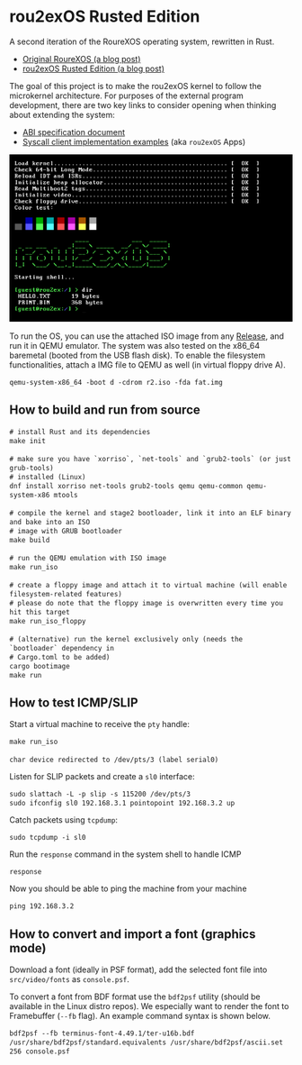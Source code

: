 # rou2exOS Rusted Edition

A second iteration of the RoureXOS operating system, rewritten in Rust.

+ [Original RoureXOS (a blog post)](https://krusty.space/projects/rourexos/)
+ [rou2exOS Rusted Edition (a blog post)](https://blog.vxn.dev/rou2exos-rusted-edition)

The goal of this project is to make the rou2exOS kernel to follow the microkernel architecture. For purposes of the external program development, there are two key links to consider opening when thinking about extending the system:

+ [ABI specification document](/docs/ABI_OVERVIEW.md)
+ [Syscall client implementation examples](https://github.com/krustowski/rou2exOS-apps) (aka `rou2exOS` Apps)

![rou2exOS startup](/.github/img/r2-kernel-boot.png)

To run the OS, you can use the attached ISO image from any [Release](https://github.com/krustowski/rou2exOS/releases), and run it in QEMU emulator. The system was also tested on the x86_64 baremetal (booted from the USB flash disk). To enable the filesystem functionalities, attach a IMG file to QEMU as well (in virtual floppy drive A).

```
qemu-system-x86_64 -boot d -cdrom r2.iso -fda fat.img
```

## How to build and run from source

```shell
# install Rust and its dependencies
make init

# make sure you have `xorriso`, `net-tools` and `grub2-tools` (or just grub-tools) 
# installed (Linux)
dnf install xorriso net-tools grub2-tools qemu qemu-common qemu-system-x86 mtools

# compile the kernel and stage2 bootloader, link it into an ELF binary and bake into an ISO
# image with GRUB bootloader
make build

# run the QEMU emulation with ISO image
make run_iso

# create a floppy image and attach it to virtual machine (will enable filesystem-related features)
# please do note that the floppy image is overwritten every time you hit this target
make run_iso_floppy

# (alternative) run the kernel exclusively only (needs the `bootloader` dependency in 
# Cargo.toml to be added)
cargo bootimage
make run
```

## How to test ICMP/SLIP 

Start a virtual machine to receive the `pty` handle:

```
make run_iso

char device redirected to /dev/pts/3 (label serial0)
```

Listen for SLIP packets and create a `sl0` interface:

```
sudo slattach -L -p slip -s 115200 /dev/pts/3
sudo ifconfig sl0 192.168.3.1 pointopoint 192.168.3.2 up
```

Catch packets using `tcpdump`:

```
sudo tcpdump -i sl0
```

Run the `response` command in the system shell to handle ICMP
```rou2exOS
response
```

Now you should be able to ping the machine from your machine
```
ping 192.168.3.2
```

## How to convert and import a font (graphics mode)

Download a font (ideally in PSF format), add the selected font file into `src/video/fonts` as `console.psf`.

To convert a font from BDF format use the `bdf2psf` utility (should be available in the Linux distro repos). We especially want to render the font to Framebuffer (`--fb` flag). An example command syntax is shown below.

```shell
bdf2psf --fb terminus-font-4.49.1/ter-u16b.bdf /usr/share/bdf2psf/standard.equivalents /usr/share/bdf2psf/ascii.set 256 console.psf
```

